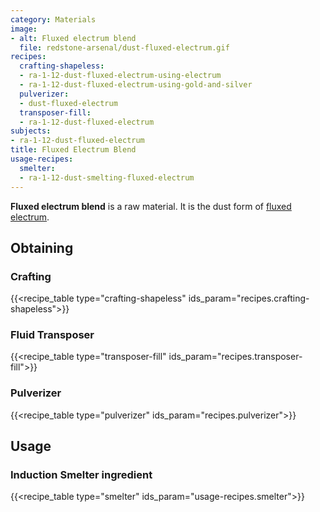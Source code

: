 ```yaml
---
category: Materials
image:
- alt: Fluxed electrum blend
  file: redstone-arsenal/dust-fluxed-electrum.gif
recipes:
  crafting-shapeless:
  - ra-1-12-dust-fluxed-electrum-using-electrum
  - ra-1-12-dust-fluxed-electrum-using-gold-and-silver
  pulverizer:
  - dust-fluxed-electrum
  transposer-fill:
  - ra-1-12-dust-fluxed-electrum
subjects:
- ra-1-12-dust-fluxed-electrum
title: Fluxed Electrum Blend
usage-recipes:
  smelter:
  - ra-1-12-dust-smelting-fluxed-electrum
---
```


**Fluxed electrum blend** is a raw material. It is the dust form of [fluxed
electrum](../fluxed-electrum-ingot/).


Obtaining
---------

### Crafting
{{<recipe_table type="crafting-shapeless" ids_param="recipes.crafting-shapeless">}}

### Fluid Transposer
{{<recipe_table type="transposer-fill" ids_param="recipes.transposer-fill">}}

### Pulverizer
{{<recipe_table type="pulverizer" ids_param="recipes.pulverizer">}}


Usage
-----

### Induction Smelter ingredient
{{<recipe_table type="smelter" ids_param="usage-recipes.smelter">}}
